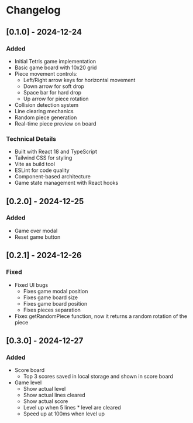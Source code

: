 # Changelog

## [0.1.0] - 2024-12-24

### Added

- Initial Tetris game implementation
- Basic game board with 10x20 grid
- Piece movement controls:
  - Left/Right arrow keys for horizontal movement
  - Down arrow for soft drop
  - Space bar for hard drop
  - Up arrow for piece rotation
- Collision detection system
- Line clearing mechanics
- Random piece generation
- Real-time piece preview on board

### Technical Details

- Built with React 18 and TypeScript
- Tailwind CSS for styling
- Vite as build tool
- ESLint for code quality
- Component-based architecture
- Game state management with React hooks

## [0.2.0] - 2024-12-25

### Added

- Game over modal
- Reset game button

## [0.2.1] - 2024-12-26

### Fixed

- Fixed UI bugs
  - Fixes game modal position
  - Fixes game board size
  - Fixes game board position
  - Fixes pieces separation
- Fixex getRandomPiece function, now it returns a random rotation of the piece

## [0.3.0] - 2024-12-27

### Added

- Score board
  - Top 3 scores saved in local storage and shown in score board
- Game level
  - Show actual level
  - Show actual lines cleared
  - Show actual score
  - Level up when 5 lines \* level are cleared
  - Speed up at 100ms when level up
